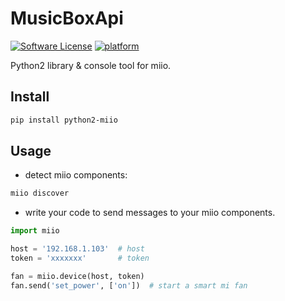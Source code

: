 # MusicBoxApi

[![Software License](https://img.shields.io/badge/license-MIT-brightgreen.svg)](LICENSE.txt)
[![platform](https://img.shields.io/badge/python-2.7-green.svg)]()

Python2 library & console tool for miio. 

## Install

``` sh
pip install python2-miio
```

## Usage

* detect miio components:

``` sh
miio discover
```

* write your code to send messages to your miio components.

``` py
import miio

host = '192.168.1.103'  # host
token = 'xxxxxxx'       # token

fan = miio.device(host, token)
fan.send('set_power', ['on'])  # start a smart mi fan
```
